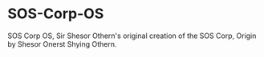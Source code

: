 # SOS-Corp-OS
SOS Corp OS, Sir Shesor Othern's original creation of the SOS Corp, Origin by Shesor Onerst Shying Othern.
